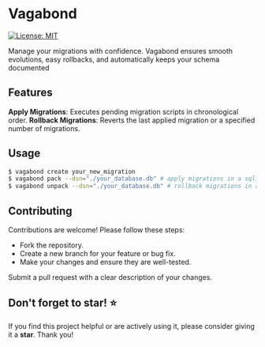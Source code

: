 # Vagabond

[![License: MIT](https://img.shields.io/badge/License-MIT-yellow.svg)](https://opensource.org/licenses/MIT)

Manage your migrations with confidence. Vagabond ensures smooth evolutions, easy rollbacks, and automatically keeps your schema documented

## Features
**Apply Migrations**: Executes pending migration scripts in chronological order.
**Rollback Migrations**: Reverts the last applied migration or a specified number of migrations.


## Usage

```bash
$ vagabond create your_new_migration
$ vagabond pack --dsn="./your_database.db" # apply migrations in a sqlite database
$ vagabond unpack --dsn="./your_database.db" # rollback migrations in a sqlite database
```

## Contributing

Contributions are welcome! Please follow these steps:

* Fork the repository.
* Create a new branch for your feature or bug fix.
* Make your changes and ensure they are well-tested.

Submit a pull request with a clear description of your changes.

## Don't forget to star!  ⭐

If you find this project helpful or are actively using it, please consider giving it a **star**. Thank you!